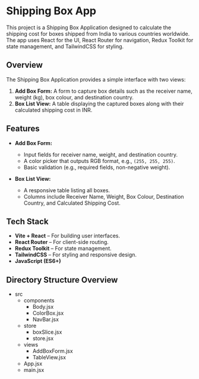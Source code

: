 # Shipping Box App

This project is a Shipping Box Application designed to calculate the shipping cost for boxes shipped from India to various countries worldwide. The app uses React for the UI, React Router for navigation, Redux Toolkit for state management, and TailwindCSS for styling.

## Overview

The Shipping Box Application provides a simple interface with two views:

1. **Add Box Form:** A form to capture box details such as the receiver name, weight (kg), box colour, and destination country.
2. **Box List View:** A table displaying the captured boxes along with their calculated shipping cost in INR.

## Features

- **Add Box Form:**

  - Input fields for receiver name, weight, and destination country.
  - A color picker that outputs RGB format, e.g., `(255, 255, 255)`.
  - Basic validation (e.g., required fields, non-negative weight).

- **Box List View:**
  - A responsive table listing all boxes.
  - Columns include Receiver Name, Weight, Box Colour, Destination Country, and Calculated Shipping Cost.

## Tech Stack

- **Vite + React** – For building user interfaces.
- **React Router** – For client-side routing.
- **Redux Toolkit** – For state management.
- **TailwindCSS** – For styling and responsive design.
- **JavaScript (ES6+)**

## Directory Structure Overview

- src
  - components
    - Body.jsx
    - ColorBox.jsx
    - NavBar.jsx
  - store
    - boxSlice.jsx
    - store.jsx
  - views
    - AddBoxForm.jsx
    - TableView.jsx
  - App.jsx
  - main.jsx
